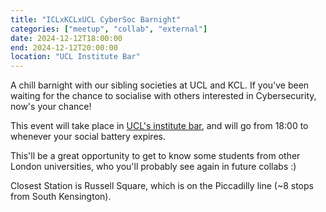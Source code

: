 ```yaml
---
title: "ICLxKCLxUCL CyberSoc Barnight"
categories: ["meetup", "collab", "external"]
date: 2024-12-12T18:00:00
end: 2024-12-12T20:00:00
location: "UCL Institute Bar"
---
```


A chill barnight with our sibling societies at UCL and KCL. If you've been waiting for the chance to socialise with others interested in Cybersecurity, now's your chance!
<!--more-->

This event will take place in [UCL's institute bar](https://studentsunionucl.org/eat-drink-shop/bars/institute-bar), and will go from 18:00 to whenever your social battery expires.

This'll be a great opportunity to get to know some students from other London universities, who you'll probably see again in future collabs :)

Closest Station is Russell Square, which is on the Piccadilly line (~8 stops from South Kensington).
